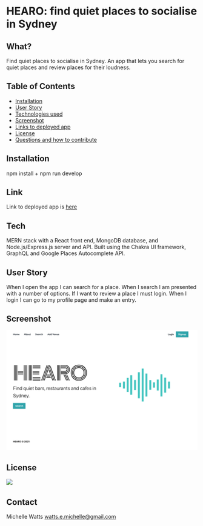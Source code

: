 # HEARO: find quiet places to socialise in Sydney

## What?

Find quiet places to socialise in Sydney. An app that lets you search for quiet places and review places for their loudness.

## Table of Contents

- [Installation](#installation)
- [User Story](#user-story)
- [Technologies used](#tech)
- [Screenshot](#screenshot)
- [Links to deployed app](#link)
- [License](#license)
- [Questions and how to contribute](#contact)

## Installation

npm install + npm run develop

## Link

Link to deployed app is [here](https://mern-deploy-o7jn.onrender.com/)

## Tech

MERN stack with a React front end, MongoDB database, and Node.js/Express.js server and API. Built using the Chakra UI framework, GraphQL and Google Places Autocomplete API.

## User Story

When I open the app I can search for a place. When I search I am presented with a number of options. If I want to review a place I must login. When I login I can go to my profile page and make an entry.

## Screenshot

![screenshot](./client/public/screenshot.png)

## License

<a href="https://opensource.org/licenses/MIT">
<img src="https://img.shields.io/badge/License-MIT-yellow.svg"></a>

## Contact

Michelle Watts
watts.e.michelle@gmail.com
